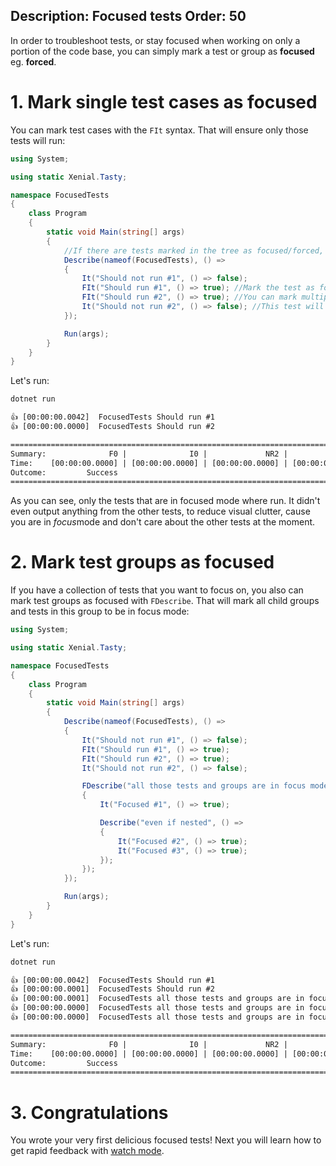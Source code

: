 Description: Focused tests
Order: 50
---

In order to troubleshoot tests, or stay focused when working on only a portion of the code base, you can simply mark a test or group as **focused** eg. **forced**.

# 1. Mark single test cases as focused 

You can mark test cases with the `FIt` syntax. That will ensure only those tests will run:

```cs
using System;

using static Xenial.Tasty;

namespace FocusedTests
{
    class Program
    {
        static void Main(string[] args)
        {
            //If there are tests marked in the tree as focused/forced, other ones will not run
            Describe(nameof(FocusedTests), () =>
            {
                It("Should not run #1", () => false);
                FIt("Should run #1", () => true); //Mark the test as focused
                FIt("Should run #2", () => true); //You can mark multiples in focus/force mode
                It("Should not run #2", () => false); //This test will also not run
            });

            Run(args);
        }
    }
}

```

Let's run:

```cmd
dotnet run
```

```txt
👍 [00:00:00.0042]  FocusedTests Should run #1
👍 [00:00:00.0000]  FocusedTests Should run #2

=================================================================================================
Summary:              F0 |              I0 |             NR2 |              S2 | T4
Time:    [00:00:00.0000] | [00:00:00.0000] | [00:00:00.0000] | [00:00:00.0043] | [00:00:00.0043]
Outcome:         Success
=================================================================================================
```

As you can see, only the tests that are in focused mode where run. It didn't even output anything from the other tests, to reduce visual clutter, cause you are in *focus*mode and don't care about the other tests at the moment.

# 2. Mark test groups as focused

If you have a collection of tests that you want to focus on, you also can mark test groups as focused with `FDescribe`. That will mark all child groups and tests in this group to be in focus mode:

```cs
using System;

using static Xenial.Tasty;

namespace FocusedTests
{
    class Program
    {
        static void Main(string[] args)
        {
            Describe(nameof(FocusedTests), () =>
            {
                It("Should not run #1", () => false);
                FIt("Should run #1", () => true);
                FIt("Should run #2", () => true);
                It("Should not run #2", () => false);

                FDescribe("all those tests and groups are in focus mode", () =>
                {
                    It("Focused #1", () => true);

                    Describe("even if nested", () =>
                    {
                        It("Focused #2", () => true);
                        It("Focused #3", () => true);
                    });
                });
            });

            Run(args);
        }
    }
}
```

Let's run:

```cmd
dotnet run
```

```txt
👍 [00:00:00.0042]  FocusedTests Should run #1
👍 [00:00:00.0001]  FocusedTests Should run #2
👍 [00:00:00.0001]  FocusedTests all those tests and groups are in focus mode Focused #1
👍 [00:00:00.0000]  FocusedTests all those tests and groups are in focus mode even if nested Focused #2
👍 [00:00:00.0000]  FocusedTests all those tests and groups are in focus mode even if nested Focused #3

=================================================================================================
Summary:              F0 |              I0 |             NR2 |              S5 | T7
Time:    [00:00:00.0000] | [00:00:00.0000] | [00:00:00.0000] | [00:00:00.0046] | [00:00:00.0046]
Outcome:         Success
=================================================================================================
```

# 3. Congratulations

You wrote your very first delicious focused tests! Next you will learn how to get rapid feedback with [watch mode](watch-mode.html).
